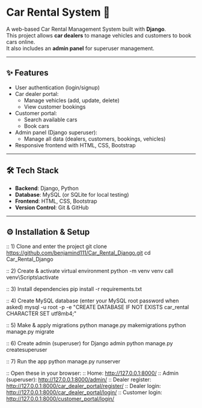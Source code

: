 # Car Rental System 🚗

A web-based Car Rental Management System built with **Django**.  
This project allows **car dealers** to manage vehicles and customers to book cars online.  
It also includes an **admin panel** for superuser management.  

---

## ✨ Features
- User authentication (login/signup)
- Car dealer portal:
  - Manage vehicles (add, update, delete)
  - View customer bookings
- Customer portal:
  - Search available cars
  - Book cars
- Admin panel (Django superuser):
  - Manage all data (dealers, customers, bookings, vehicles)
- Responsive frontend with HTML, CSS, Bootstrap

---

## 🛠 Tech Stack
- **Backend**: Django, Python  
- **Database**: MySQL (or SQLite for local testing)  
- **Frontend**: HTML, CSS, Bootstrap  
- **Version Control**: Git & GitHub  

---

## ⚙️ Installation & Setup

:: 1) Clone and enter the project
git clone https://github.com/benjamind111/Car_Rental_Django.git
cd Car_Rental_Django

:: 2) Create & activate virtual environment
python -m venv venv
call venv\Scripts\activate

:: 3) Install dependencies
pip install -r requirements.txt

:: 4) Create MySQL database (enter your MySQL root password when asked)
mysql -u root -p -e "CREATE DATABASE IF NOT EXISTS car_rental CHARACTER SET utf8mb4;"

:: 5) Make & apply migrations
python manage.py makemigrations
python manage.py migrate

:: 6) Create admin (superuser) for Django admin
python manage.py createsuperuser

:: 7) Run the app
python manage.py runserver

:: Open these in your browser:
:: Home:              http://127.0.0.1:8000/
:: Admin (superuser): http://127.0.0.1:8000/admin/
:: Dealer register:   http://127.0.0.1:8000/car_dealer_portal/register/
:: Dealer login:      http://127.0.0.1:8000/car_dealer_portal/login/
:: Customer login:    http://127.0.0.1:8000/customer_portal/login/
